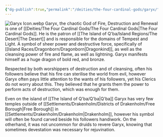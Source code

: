 ```yaml
---
{"dg-publish":true,"permalink":"/deities/the-four-cardinal-gods/garyx/"}
---
```


![Garyx Icon.webp](/img/user/Garyx%20Icon.webp)
Garyx, the chaotic God of Fire, Destruction and Renewal is one of [[Deities/The Four Cardinal Gods/The Four Cardinal Gods\|The Four Cardinal Gods]]. He is the patron of [[The Island of Q'ba/Island Regions/The Desert\|The Desert]] and is responsible for the domains of Tempest and Light. A symbol of sheer power and destructive force, specifically of [[Island Races/Dragonborn/Dragonborn\|Dragonkind]], as well as the cleansing power of fire and flame, as well as lightning. Garyx manifests himself as a huge dragon of bold red, and bronze. 

Respected by both worshippers of destruction and of cleansing, often his followers believe that his fire can sterilise the world from evil, however Garyx often pays little attention to the wants of his followers, yet his Clerics do not worry about this. They believed that he grants them the power to perform acts of destruction, which was enough for them. 

Even on the island of [[The Island of Q'ba/Q'ba\|Q'ba]] Garyx has very few temples outside of [[Settlements/Drakenholm/Districts of Drakenholm/Free Borough\|Free Borough]] in [[Settlements/Drakenholm/Drakenholm\|Drakenholm]], however his symbol will often be found carved beside his followers handiwork. On the otherhand, it was not uncommon for druids to revere Garyx, knowing that sometimes devestation was necessary for rejuvination.
